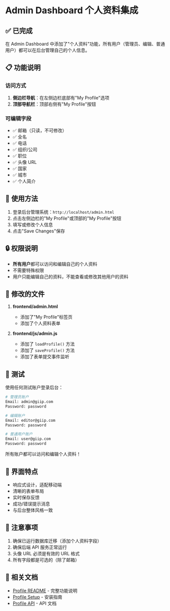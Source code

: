 # Admin Dashboard 个人资料集成

## ✅ 已完成

在 Admin Dashboard 中添加了"个人资料"功能，所有用户（管理员、编辑、普通用户）都可以在后台管理自己的个人信息。

## 📋 功能说明

### 访问方式

1. **侧边栏导航**：在左侧边栏底部有"My Profile"选项
2. **顶部导航栏**：顶部右侧有"My Profile"按钮

### 可编辑字段

- ✅ 邮箱（只读，不可修改）
- ✅ 全名
- ✅ 电话
- ✅ 组织/公司
- ✅ 职位
- ✅ 头像 URL
- ✅ 国家
- ✅ 城市
- ✅ 个人简介

## 🎯 使用方法

1. 登录后台管理系统：`http://localhost/admin.html`
2. 点击左侧边栏的"My Profile"或顶部的"My Profile"按钮
3. 填写或修改个人信息
4. 点击"Save Changes"保存

## 🔒 权限说明

- **所有用户**都可以访问和编辑自己的个人资料
- 不需要特殊权限
- 用户只能编辑自己的资料，不能查看或修改其他用户的资料

## 📁 修改的文件

1. **frontend/admin.html**
   - 添加了"My Profile"标签页
   - 添加了个人资料表单

2. **frontend/js/admin.js**
   - 添加了 `loadProfile()` 方法
   - 添加了 `saveProfile()` 方法
   - 添加了表单提交事件监听

## 🧪 测试

使用任何测试账户登录后台：

```bash
# 管理员账户
Email: admin@giip.com
Password: password

# 编辑账户
Email: editor@giip.com
Password: password

# 普通用户账户
Email: user@giip.com
Password: password
```

所有账户都可以访问和编辑个人资料！

## 🎨 界面特点

- 响应式设计，适配移动端
- 清晰的表单布局
- 实时保存反馈
- 成功/错误提示消息
- 与后台整体风格一致

## 📝 注意事项

1. 确保已运行数据库迁移（添加个人资料字段）
2. 确保后端 API 服务正常运行
3. 头像 URL 必须是有效的 URL 格式
4. 所有字段都是可选的（除了邮箱）

## 🔗 相关文档

- [Profile README](PROFILE_README.md) - 完整功能说明
- [Profile Setup](PROFILE_SETUP.md) - 安装指南
- [Profile API](backend/docs/PROFILE_API.md) - API 文档
